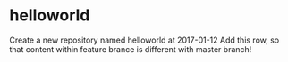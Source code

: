 # helloworld
Create a new repository named helloworld at 2017-01-12
Add this row, so that content within feature brance is different with master branch!
